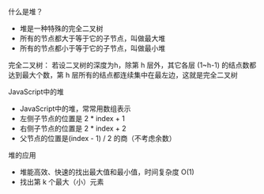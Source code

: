 <!--
 * @Author: vayne
 * @Date: 2022-05-01 10:11:28
 * @LastEditTime: 2022-05-01 10:32:21
 * @LastEditors: vayne.nong
 * @Description: 堆的描述
-->

什么是堆？
- 堆是一种特殊的完全二叉树
- 所有的节点都大于等于它的子节点，叫做最大堆
- 所有的节点都小于等于它的子节点，叫做最小堆

完全二叉树： 若设二叉树的深度为h，除第 h 层外，其它各层 (1~h-1) 的结点数都达到最大个数，第 h 层所有的结点都连续集中在最左边，这就是完全二叉树

JavaScript中的堆
- JavaScript中的堆，常常用数组表示
- 左侧子节点的位置是 2 * index + 1
- 右侧子节点的位置是 2 * index + 2
- 父节点的位置是(index - 1) / 2 的商（不考虑余数）

堆的应用
- 堆能高效、快速的找出最大值和最小值，时间复杂度 O(1)
- 找出第 k 个最大（小）元素

